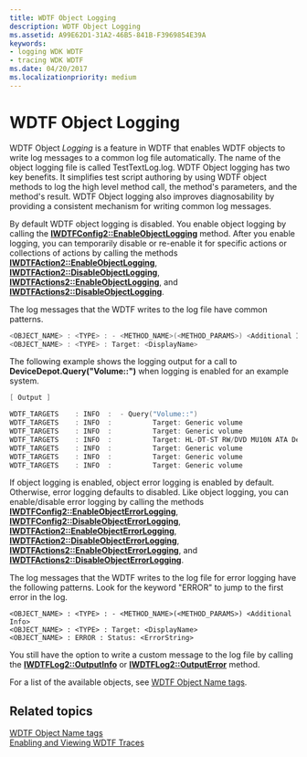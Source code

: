 ```yaml
---
title: WDTF Object Logging
description: WDTF Object Logging
ms.assetid: A99E62D1-31A2-46B5-841B-F3969854E39A
keywords:
- logging WDK WDTF
- tracing WDK WDTF
ms.date: 04/20/2017
ms.localizationpriority: medium
---
```


# WDTF Object Logging





WDTF Object *Logging* is a feature in WDTF that enables WDTF objects to write log messages to a common log file automatically. The name of the object logging file is called TestTextLog.log. WDTF Object logging has two key benefits. It simplifies test script authoring by using WDTF object methods to log the high level method call, the method's parameters, and the method's result. WDTF Object logging also improves diagnosability by providing a consistent mechanism for writing common log messages.

By default WDTF object logging is disabled. You enable object logging by calling the [**IWDTFConfig2::EnableObjectLogging**](https://docs.microsoft.com/windows-hardware/drivers/ddi/wdtf/nf-wdtf-iwdtfconfig2-enableobjectlogging) method. After you enable logging, you can temporarily disable or re-enable it for specific actions or collections of actions by calling the methods [**IWDTFAction2::EnableObjectLogging**](https://docs.microsoft.com/windows-hardware/drivers/ddi/wdtf/nf-wdtf-iwdtfaction2-enableobjectlogging), [**IWDTFAction2::DisableObjectLogging**](https://docs.microsoft.com/windows-hardware/drivers/ddi/wdtf/nf-wdtf-iwdtfaction2-disableobjectlogging), [**IWDTFActions2::EnableObjectLogging**](https://docs.microsoft.com/windows-hardware/drivers/ddi/index), and [**IWDTFActions2::DisableObjectLogging**](https://docs.microsoft.com/windows-hardware/drivers/ddi/index).

The log messages that the WDTF writes to the log file have common patterns.

```cpp
<OBJECT_NAME> : <TYPE> : - <METHOD_NAME>(<METHOD_PARAMS>) <Additional Info>
<OBJECT_NAME> : <TYPE> : Target: <DisplayName>
```

The following example shows the logging output for a call to **DeviceDepot.Query("Volume::")** when logging is enabled for an example system.

```cpp
[ Output ]

WDTF_TARGETS    : INFO  :  - Query("Volume::")
WDTF_TARGETS    : INFO  :          Target: Generic volume
WDTF_TARGETS    : INFO  :          Target: Generic volume
WDTF_TARGETS    : INFO  :          Target: HL-DT-ST RW/DVD MU10N ATA Device
WDTF_TARGETS    : INFO  :          Target: Generic volume
WDTF_TARGETS    : INFO  :          Target: Generic volume
WDTF_TARGETS    : INFO  :          Target: Generic volume
```

If object logging is enabled, object error logging is enabled by default. Otherwise, error logging defaults to disabled. Like object logging, you can enable/disable error logging by calling the methods [**IWDTFConfig2::EnableObjectErrorLogging**](https://docs.microsoft.com/windows-hardware/drivers/ddi/wdtf/nf-wdtf-iwdtfconfig2-enableobjecterrorlogging), [**IWDTFConfig2::DisableObjectErrorLogging**](https://docs.microsoft.com/windows-hardware/drivers/ddi/wdtf/nf-wdtf-iwdtfconfig2-disableobjecterrorlogging), [**IWDTFAction2::EnableObjectErrorLogging**](https://docs.microsoft.com/windows-hardware/drivers/ddi/wdtf/nf-wdtf-iwdtfaction2-enableobjecterrorlogging), [**IWDTFAction2::DisableObjectErrorLogging**](https://docs.microsoft.com/windows-hardware/drivers/ddi/wdtf/nf-wdtf-iwdtfaction2-disableobjecterrorlogging), [**IWDTFActions2::EnableObjectErrorLogging**](https://docs.microsoft.com/windows-hardware/drivers/ddi/index), and [**IWDTFActions2::DisableObjectErrorLogging**](https://docs.microsoft.com/windows-hardware/drivers/ddi/index).

The log messages that the WDTF writes to the log file for error logging have the following patterns. Look for the keyword "ERROR" to jump to the first error in the log.

``` syntax
<OBJECT_NAME> : <TYPE> : - <METHOD_NAME>(<METHOD_PARAMS>) <Additional Info>
<OBJECT_NAME> : <TYPE> : Target: <DisplayName>
<OBJECT_NAME> : ERROR : Status: <ErrorString>
```

You still have the option to write a custom message to the log file by calling the [**IWDTFLog2::OutputInfo**](https://docs.microsoft.com/windows-hardware/drivers/ddi/wdtf/nf-wdtf-iwdtflog2-outputinfo) or [**IWDTFLog2::OutputError**](https://docs.microsoft.com/windows-hardware/drivers/ddi/wdtf/nf-wdtf-iwdtflog2-outputerror) method.

For a list of the available objects, see [WDTF Object Name tags](wdtf-object-name-tags.md).

## Related topics
[WDTF Object Name tags](wdtf-object-name-tags.md)  
[Enabling and Viewing WDTF Traces](viewing-wdtf-traces.md)  



